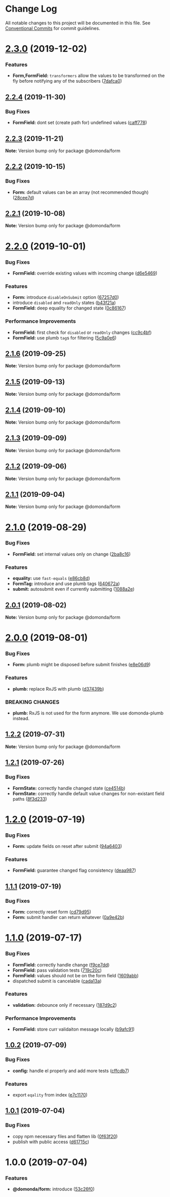 # Change Log

All notable changes to this project will be documented in this file.
See [Conventional Commits](https://conventionalcommits.org) for commit guidelines.

# [2.3.0](https://github.com/domonda/domonda-js/compare/@domonda/form@2.2.4...@domonda/form@2.3.0) (2019-12-02)


### Features

* **Form,FormField:** `transformers` allow the values to be transformed on the fly before notifying any of the subscribers ([7dafca0](https://github.com/domonda/domonda-js/commit/7dafca0e342b7d96f29cc06e6be149e19414c207))





## [2.2.4](https://github.com/domonda/domonda-js/compare/@domonda/form@2.2.3...@domonda/form@2.2.4) (2019-11-30)


### Bug Fixes

* **FormField:** dont set (create path for) undefined values ([caff778](https://github.com/domonda/domonda-js/commit/caff7787947274e2816921bef17a56ad4dea93d8))





## [2.2.3](https://github.com/domonda/domonda-js/compare/@domonda/form@2.2.2...@domonda/form@2.2.3) (2019-11-21)

**Note:** Version bump only for package @domonda/form





## [2.2.2](https://github.com/domonda/domonda-js/compare/@domonda/form@2.2.1...@domonda/form@2.2.2) (2019-10-15)


### Bug Fixes

* **Form:** default values can be an array (not recommended though) ([28cee7d](https://github.com/domonda/domonda-js/commit/28cee7d468a3981a31ba77a1665b0d5539c9f7f1))





## [2.2.1](https://github.com/domonda/domonda-js/compare/@domonda/form@2.2.0...@domonda/form@2.2.1) (2019-10-08)

**Note:** Version bump only for package @domonda/form





# [2.2.0](https://github.com/domonda/domonda-js/compare/@domonda/form@2.1.6...@domonda/form@2.2.0) (2019-10-01)


### Bug Fixes

* **FormField:** override existing values with incoming change ([d6e5469](https://github.com/domonda/domonda-js/commit/d6e5469))


### Features

* **Form:** introduce `disableOnSubmit` option ([67257d0](https://github.com/domonda/domonda-js/commit/67257d0))
* introduce `disabled` and `readOnly` states ([b43f21a](https://github.com/domonda/domonda-js/commit/b43f21a))
* **FormField:** deep equality for changed state ([0c86167](https://github.com/domonda/domonda-js/commit/0c86167))


### Performance Improvements

* **FormField:** first check for `disabled` or `readOnly` changes ([cc9c4bf](https://github.com/domonda/domonda-js/commit/cc9c4bf))
* **FormField:** use plumb `tag`s for filtering ([5c9a0e6](https://github.com/domonda/domonda-js/commit/5c9a0e6))





## [2.1.6](https://github.com/domonda/domonda-js/compare/@domonda/form@2.1.5...@domonda/form@2.1.6) (2019-09-25)

**Note:** Version bump only for package @domonda/form





## [2.1.5](https://github.com/domonda/domonda-js/compare/@domonda/form@2.1.4...@domonda/form@2.1.5) (2019-09-13)

**Note:** Version bump only for package @domonda/form





## [2.1.4](https://github.com/domonda/domonda-js/compare/@domonda/form@2.1.3...@domonda/form@2.1.4) (2019-09-10)

**Note:** Version bump only for package @domonda/form





## [2.1.3](https://github.com/domonda/domonda-js/compare/@domonda/form@2.1.2...@domonda/form@2.1.3) (2019-09-09)

**Note:** Version bump only for package @domonda/form





## [2.1.2](https://github.com/domonda/domonda-js/compare/@domonda/form@2.1.1...@domonda/form@2.1.2) (2019-09-06)

**Note:** Version bump only for package @domonda/form





## [2.1.1](https://github.com/domonda/domonda-js/compare/@domonda/form@2.1.0...@domonda/form@2.1.1) (2019-09-04)

**Note:** Version bump only for package @domonda/form





# [2.1.0](https://github.com/domonda/domonda-js/compare/@domonda/form@2.0.1...@domonda/form@2.1.0) (2019-08-29)


### Bug Fixes

* **FormField:** set internal values only on change ([2ba8c16](https://github.com/domonda/domonda-js/commit/2ba8c16))


### Features

* **equality:** use `fast-equals` ([e86cb8d](https://github.com/domonda/domonda-js/commit/e86cb8d))
* **FormTag:** introduce and use plumb tags ([640672a](https://github.com/domonda/domonda-js/commit/640672a))
* **submit:** autosubmit even if currently submitting ([1088a2e](https://github.com/domonda/domonda-js/commit/1088a2e))





## [2.0.1](https://github.com/domonda/domonda-js/compare/@domonda/form@2.0.0...@domonda/form@2.0.1) (2019-08-02)

**Note:** Version bump only for package @domonda/form





# [2.0.0](https://github.com/domonda/domonda-js/compare/@domonda/form@1.2.2...@domonda/form@2.0.0) (2019-08-01)


### Bug Fixes

* **Form:** plumb might be disposed before submit finishes ([e8e06d9](https://github.com/domonda/domonda-js/commit/e8e06d9))


### Features

* **plumb:** replace RxJS with plumb ([d37439b](https://github.com/domonda/domonda-js/commit/d37439b))


### BREAKING CHANGES

* **plumb:** RxJS is not used for the form anymore. We use domonda-plumb instead.





## [1.2.2](https://github.com/domonda/domonda-js/compare/@domonda/form@1.2.1...@domonda/form@1.2.2) (2019-07-31)

**Note:** Version bump only for package @domonda/form





## [1.2.1](https://github.com/domonda/domonda-js/compare/@domonda/form@1.2.0...@domonda/form@1.2.1) (2019-07-26)


### Bug Fixes

* **FormState:** correctly handle changed state ([ce4514b](https://github.com/domonda/domonda-js/commit/ce4514b))
* **FormState:** correctly handle default value changes for non-existant field paths ([8f3d233](https://github.com/domonda/domonda-js/commit/8f3d233))





# [1.2.0](https://github.com/domonda/domonda-js/compare/@domonda/form@1.1.1...@domonda/form@1.2.0) (2019-07-19)


### Bug Fixes

* **Form:** update fields on reset after submit ([94a6403](https://github.com/domonda/domonda-js/commit/94a6403))


### Features

* **FormField:** guarantee changed flag consistency ([deaa987](https://github.com/domonda/domonda-js/commit/deaa987))





## [1.1.1](https://github.com/domonda/domonda-js/compare/@domonda/form@1.1.0...@domonda/form@1.1.1) (2019-07-19)


### Bug Fixes

* **Form:** correctly reset form ([cd79d95](https://github.com/domonda/domonda-js/commit/cd79d95))
* **Form:** submit handler can return whatever ([0a9e42b](https://github.com/domonda/domonda-js/commit/0a9e42b))





# [1.1.0](https://github.com/domonda/domonda-js/compare/@domonda/form@1.0.2...@domonda/form@1.1.0) (2019-07-17)


### Bug Fixes

* **FormField:** correctly handle change ([f9ce7dd](https://github.com/domonda/domonda-js/commit/f9ce7dd))
* **FormField:** pass validation tests ([719c20c](https://github.com/domonda/domonda-js/commit/719c20c))
* **FormField:** values should not be on the form field ([1609abb](https://github.com/domonda/domonda-js/commit/1609abb))
* dispatched submit is cancelable ([cada13a](https://github.com/domonda/domonda-js/commit/cada13a))


### Features

* **validation:** debounce only if necessary ([187d9c2](https://github.com/domonda/domonda-js/commit/187d9c2))


### Performance Improvements

* **FormField:** store curr validaiton message locally ([b9afc91](https://github.com/domonda/domonda-js/commit/b9afc91))





## [1.0.2](https://github.com/domonda/domonda-js/compare/@domonda/form@1.0.1...@domonda/form@1.0.2) (2019-07-09)


### Bug Fixes

* **config:** handle el properly and add more tests ([cffcdb7](https://github.com/domonda/domonda-js/commit/cffcdb7))


### Features

* export `eqality` from index ([e7c1170](https://github.com/domonda/domonda-js/commit/e7c1170))





## [1.0.1](https://github.com/domonda/domonda-js/compare/@domonda/form@1.0.0...@domonda/form@1.0.1) (2019-07-04)


### Bug Fixes

* copy npm necessary files and flatten lib ([0f63f20](https://github.com/domonda/domonda-js/commit/0f63f20))
* publish with public access ([d61715c](https://github.com/domonda/domonda-js/commit/d61715c))





# 1.0.0 (2019-07-04)


### Features

* **@domonda/form:** introduce ([53c26f0](https://github.com/domonda/domonda-js/commit/53c26f0))
